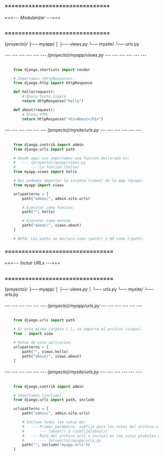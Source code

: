 ### =============================== ###
###### ===--- Modularizar ---=== ######
### =============================== ###

{proyecto}/
├── myapp/
│   ├── views.py
└── mysite/
    └── urls.py

###### --- --- --- --- --- --- {proyecto}/myapp/views.py --- --- --- --- --- --- ######

<!-- En (views.py) dentro de nuestra App declaramos nuestras funciones. -->

```py
	from django.shortcuts import render

	# Importamos (HttpResponse).
	from django.http import HttpResponse

	def hello(request):
		# Envia texto simple
		return HttpResponse("hello")

	def about(request):
		# Envia HTML
		return HttpResponse("<h1>About</h1>")
```

###### --- --- --- --- --- --- {proyecto}/mysite/urls.py --- --- --- --- --- --- ######

<!-- Mandamos a llamar (views). -->

```py
	from django.contrib import admin
	from django.urls import path

	# Desde aqui nos importamos una funcion declarada en: 
	#	--- {proyecto}/myapp/views.py
	#		--- La funcion (hello).
	from myapp.views import hello

	# Nos podemos importar la carpeta (views) de la app (myapp).
	from myapp import views

	urlspatterns = [
		path("admin/", admin.site.urls)

		# Ejecutar como funcion.
		path("", hello)

		# Ejecutar como metodo.
		path("about/", views.about)
	]

	# NOTA: Los paths se declara como (path/) y NO como (/path).
```

### ================================ ###
###### ===--- Incluir URLs ---=== ######
### ================================ ###

{proyecto}/
├── myapp/
│   ├── views.py
│   └── urls.py
└── mysite/
    └── urls.py

<!-- Las (APPs) pueden tener sus propias URLs declaradas e importarlas en el archivo (Princial). -->

###### --- --- --- --- --- --- {proyecto}/myapp/urls.py --- --- --- --- --- --- ######

<!-- Creamos este archivo dentro de nuestra App. -->

```py
	from django.urls import path

	# En esta misma carpeta (.), se importa el archivo (views).
	from . import view

	# Rutas de esta aplicacion.
	urlspatterns = [
		path("", views.hello)
		path("about/", views.about)
	]
```

###### --- --- --- --- --- --- {proyecto}/mysite/urls.py --- --- --- --- --- --- ######

<!-- Archivo (urls) Principal. -->

```py
	from django.contrib import admin

	# Importamos (include).
	from django.urls import path, include

	urlspatterns = [
		path("admin/", admin.site.urls)

		# Incluye todas las rutas de: 
		#	--- Primer parametro, subfijo para las rutas del archivo a incluir: 
		#		--- (about/) o (subfijo/about/)
		#	--- Ruta del archivo urls a incluir en las rutas globales de la aplicacion: 
		#		--- {proyecto}/myapp/urls.py
		path("", include("myapp.urls"))
	]
```